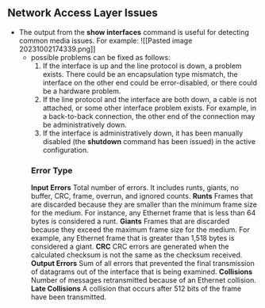 ## Network Access Layer Issues
* The output from the **show interfaces** command is useful for detecting common media issues. For example: 
	![[Pasted image 20231002174339.png]]
	* possible problems can be fixed as follows:
		1. If the interface is up and the line protocol is down, a problem exists. There could be an encapsulation type mismatch, the interface on the other end could be error-disabled, or there could be a hardware problem.
		2.  If the line protocol and the interface are both down, a cable is not attached, or some other interface problem exists. For example, in a back-to-back connection, the other end of the connection may be administratively down.
		3. If the interface is administratively down, it has been manually disabled (the **shutdown** command has been issued) in the active configuration.
		### **Error Type**
		**Input Errors**
			Total number of errors. It includes runts, giants, no buffer, CRC, frame, overrun, and ignored counts.
		**Runts**
			Frames that are discarded because they are smaller than the minimum frame size for the medium. For instance, any Ethernet frame that is less than 64 bytes is considered a runt.
		**Giants**
			Frames that are discarded because they exceed the maximum frame size for the medium. For example, any Ethernet frame that is greater than 1,518 bytes is considered a giant.
		**CRC**
			CRC errors are generated when the calculated checksum is not the same as the checksum received.
		**Output Errors**
			Sum of all errors that prevented the final transmission of datagrams out of the interface that is being examined.
		**Collisions**
			Number of messages retransmitted because of an Ethernet collision.
		**Late Collisions**
			A collision that occurs after 512 bits of the frame have been transmitted.
	